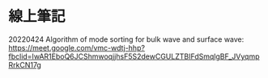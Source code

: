 # 線上筆記

20220424 Algorithm of mode sorting for bulk wave and surface wave: https://meet.google.com/vmc-wdtj-hhp?fbclid=IwAR1EboQ6JCShmwoqjjhsF5S2dewCGULZTBIFdSmqlgBF_JVyqmpRrkCN17g